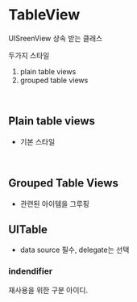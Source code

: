 # TableView

UISreenView 상속 받는 클래스

두가지 스타일

1. plain table views
2. grouped table views

<br>

## Plain table views

* 기본 스타일

<br>

## Grouped Table Views

* 관련된 아이템을 그루핑



## UITable

* data source 필수, delegate는 선택



### indendifier

재사용을 위한 구분 아이디. 

